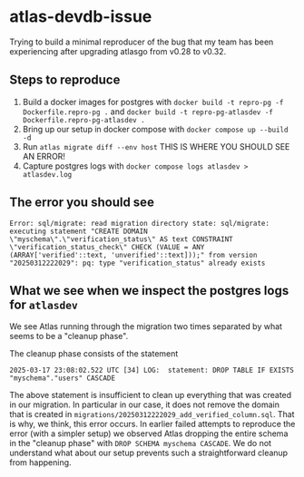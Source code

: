 # atlas-devdb-issue

Trying to build a minimal reproducer of the bug that my team has been experiencing
after upgrading atlasgo from v0.28 to v0.32.

## Steps to reproduce

1. Build a docker images for postgres with `docker build -t repro-pg -f Dockerfile.repro-pg .` and `docker build -t repro-pg-atlasdev -f Dockerfile.repro-pg-atlasdev .`
2. Bring up our setup in docker compose with `docker compose up --build -d`
3. Run `atlas migrate diff --env host`  THIS IS WHERE YOU SHOULD SEE AN ERROR!
4. Capture postgres logs with `docker compose logs atlasdev > atlasdev.log`

## The error you should see

```
Error: sql/migrate: read migration directory state: sql/migrate: executing statement "CREATE DOMAIN \"myschema\".\"verification_status\" AS text CONSTRAINT \"verification_status_check\" CHECK (VALUE = ANY (ARRAY['verified'::text, 'unverified'::text]));" from version "20250312222029": pq: type "verification_status" already exists
```

## What we see when we inspect the postgres logs for `atlasdev`

We see Atlas running through the migration two times separated by what seems to be a "cleanup phase". 

The cleanup phase consists of the statement

```
2025-03-17 23:08:02.522 UTC [34] LOG:  statement: DROP TABLE IF EXISTS "myschema"."users" CASCADE
```

The above statement is insufficient to clean up everything that was created in our migration. In particular in our case, it does not remove the domain that is created in `migrations/20250312222029_add_verified_column.sql`. That is why, we think, this error occurs. In earlier failed attempts to reproduce the error (with a simpler setup) we observed Atlas dropping the entire schema in the "cleanup phase" with `DROP SCHEMA myschema CASCADE`. We do not understand what about our setup prevents such a straightforward cleanup from happening.